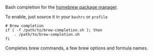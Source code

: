 Bash completion for the [homebrew package manager](http://mxcl.github.com/homebrew/).

To enable, just source it in your `bashrc` or `profile`

    # Brew completion
    if [ -f /path/to/brew-completion.sh ]; then
        . /path/to/brew-completion.sh
    fi

Completes brew commands, a few brew options and formula names.
